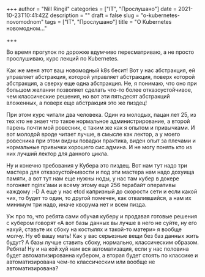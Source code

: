 +++
author = "Nill Ringil"
categories = ["IT", "Прослушано"]
date = 2021-10-23T10:41:42Z
description = ""
draft = false
slug = "o-kubernetes-novomodnom"
tags = ["IT", "Прослушано"]
title = "О Kubernetes новомодном…"

+++


Во время прогулок по дорожке вдумчиво пересматриваю, а не просто прослушиваю, курс лекций по Kubernetes.

Как же меня этот ваш новомодный k8s бесит! Вот у нас абстракция, ей управляет абстракция, которой управляет абстракция, поверх которой абстракция, а сверху еще одна абстракция. Не, я понимаю, что оно при большом желании позволяет сделать что-то более отказоустойчивое, чем классические решения, но вот эти пятьдесят абстракций вложенных, а поверх еще абстракция это же пиздец!

При этом курс читали два человека. Один из молодых, пацан лет 25, из тех кто не знает что такое нормальное администрирование, а второй парень почти мой ровесник, с таким же как я опытом и привычками. И вот молодой вроде читает лучше, в смысле как лектор, а у моего ровесника при этом видны повадки практика, виден опыт за плечами и нормальные привычки хорошего сис.админа. И не могу понять кто из них лучший лектор для данного цикла.

Ну и конечно требования у Кубера это пиздец. Вот нам тут надо три мастера для отказоустойчивости и под эти мастера нам надо дохуища памяти, а вот тут нам еще нужны ноды, у нас там кубер в докере погоняет nginx'ами и всему этому еще 256 терабайт оперативы каждому :-D А еще у нас etcd капризный до скорости сети и если какой чих, то будет то один, то другой помечен, как отвалившийся, а нам их минимум три надо, иначе кворума нет и всем пизда.

Уж про то, что ребята сами обучая куберу и продавая готовые решения с кубером говорят «А вот базы данных вы лучше в него не суйте, ну его нахуй, ставьте их сбоку на костылях и такой-то матери» я вообще молчу. Ну еб вашу мать! Как у вас серьезные вещи без баз данных жить будут? А базы лучше ставить сбоку, нормально, классическим образом. Ребята! Ну и на кой хуй нам вся автоматизация, если у нас половина будет автоматизированна кубером, а вторая будет стоять по классике и автоматизирована чем-то классическим или вообще не автоматизирована?

